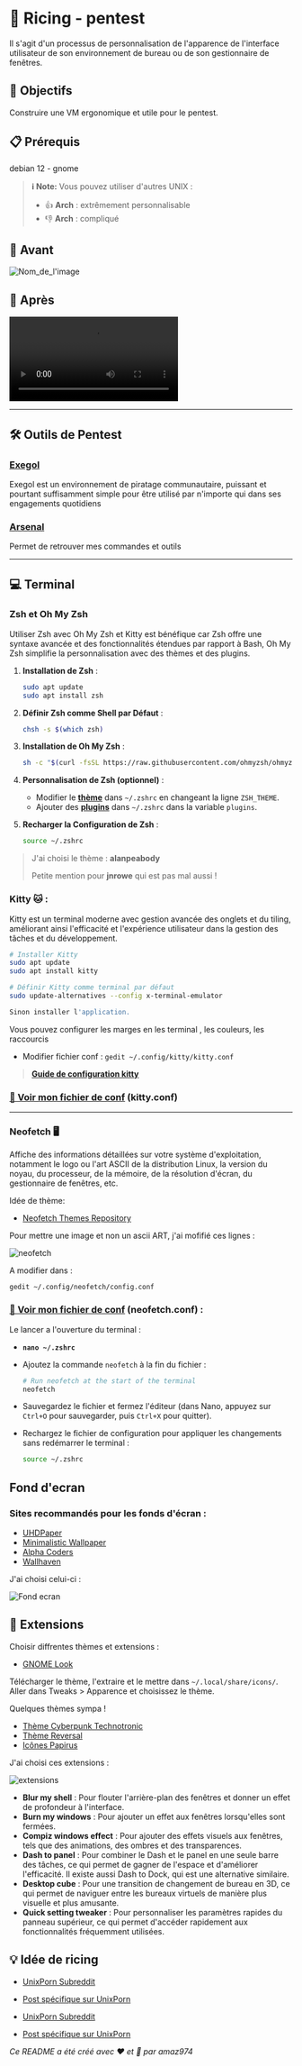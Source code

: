 # 🍛 Ricing - pentest

Il s'agit d'un processus de personnalisation de l'apparence de l'interface utilisateur de son environnement de bureau ou de son gestionnaire de fenêtres.

## 🎯 Objectifs

Construire une VM ergonomique et utile pour le pentest.

## 📋 Prérequis

debian 12 - gnome&#x20;

> **ℹ️ Note:** Vous pouvez utiliser d'autres UNIX :
> - 👍 **Arch** : extrêmement personnalisable
> - 👎 **Arch** : compliqué

## 📸 Avant&#x20;

![Nom_de_l'image](chemin/vers/l'image)


## 📸 Après&#x20;

![Après](Image/rice.mp4)
***

## 🛠️ Outils de Pentest

### [Exegol ](https://exegol.readthedocs.io/en/latest/getting-started/install.html#installation)

Exegol est un environnement de piratage communautaire, puissant et pourtant suffisamment simple pour être utilisé par n'importe qui dans ses engagements quotidiens

### [Arsenal ](https://www.it-connect.fr/linux-inventaire-commandes-favorites-outil-arsenal/)

Permet de retrouver mes commandes et outils

***

## 💻 &#x20;Terminal&#x20;

### Zsh et Oh My Zsh

Utiliser Zsh avec Oh My Zsh et Kitty est bénéfique car Zsh offre une syntaxe avancée et des fonctionnalités étendues par rapport à Bash, Oh My Zsh simplifie la personnalisation avec des thèmes et des plugins.&#x20;

1.  **Installation de Zsh** :

    ```bash
    sudo apt update
    sudo apt install zsh
    ```
2.  **Définir Zsh comme Shell par Défaut** :

    ```bash
    chsh -s $(which zsh)
    ```
3.  **Installation de Oh My Zsh** :

    ```bash
    sh -c "$(curl -fsSL https://raw.githubusercontent.com/ohmyzsh/ohmyzsh/master/tools/install.sh)"
    ```
4. **Personnalisation de Zsh (optionnel)** :
   * Modifier le [**thème**](https://github.com/ohmyzsh/ohmyzsh/wiki/Themes) dans `~/.zshrc` en changeant la ligne `ZSH_THEME`.
   * Ajouter des [**plugins**](https://github.com/ohmyzsh/ohmyzsh/wiki/Plugins) dans `~/.zshrc` dans la variable `plugins`.
5.  **Recharger la Configuration de Zsh** :

    ```bash
    source ~/.zshrc
    ```

> J'ai choisi le thème : **alanpeabody**
>
> Petite mention pour **jnrowe** qui est pas mal aussi !

### Kitty 🐱 :&#x20;

Kitty est un terminal moderne avec gestion avancée des onglets et du tiling, améliorant ainsi l'efficacité et l'expérience utilisateur dans la gestion des tâches et du développement.

```bash
# Installer Kitty
sudo apt update
sudo apt install kitty

# Définir Kitty comme terminal par défaut
sudo update-alternatives --config x-terminal-emulator

Sinon installer l'application.
```

Vous pouvez configurer les marges en les terminal , les couleurs, les raccourcis&#x20;

* Modifier fichier conf : `gedit ~/.config/kitty/kitty.conf`


> [**Guide de configuration kitty** ](https://linuxiac.com/kitty-terminal-emulator/)&#x20;

### [📂 Voir mon fichier de conf](Configs/kitty.conf) (kitty.conf)&#x20;

***

### Neofetch 🖥️

Affiche des informations détaillées sur votre système d'exploitation, notamment le logo ou l'art ASCII de la distribution Linux, la version du noyau, du processeur, de la mémoire, de la résolution d'écran, du gestionnaire de fenêtres, etc.

Idée de thème:&#x20;

- [Neofetch Themes Repository](https://github.com/mmsaeed509/neofetch-themes/)

Pour mettre une image et non un ascii ART, j'ai mofifié ces lignes :&#x20;

![neofetch](Images/neofetch-img.png)

A modifier dans :&#x20;

`gedit ~/.config/neofetch/config.conf`

### [📂 Voir mon fichier de conf](Configs/neofetch.conf) (neofetch.conf) :&#x20;



Le lancer a l'ouverture du terminal :&#x20;

* <pre class="language-sh"><code class="lang-sh"><strong>nano ~/.zshrc
  </strong></code></pre>
*   Ajoutez la commande `neofetch` à la fin du fichier :

    ```sh
    # Run neofetch at the start of the terminal
    neofetch
    ```
* Sauvegardez le fichier et fermez l'éditeur (dans Nano, appuyez sur `Ctrl+O` pour sauvegarder, puis `Ctrl+X` pour quitter).
*   Rechargez le fichier de configuration pour appliquer les changements sans redémarrer le terminal :

    ```sh
    source ~/.zshrc
    ```

## Fond d'ecran&#x20;

### Sites recommandés pour les fonds d'écran :

- [UHDPaper](https://www.uhdpaper.com/)
- [Minimalistic Wallpaper](https://minimalistic-wallpaper.demolab.com/)
- [Alpha Coders](https://alphacoders.com/)
- [Wallhaven](https://wallhaven.cc/)

J'ai choisi celui-ci :&#x20;

![Fond ecran](Images/chambre.jpg)


## 🧱 Extensions&#x20;

Choisir diffrentes thèmes et extensions : 
- [GNOME Look](https://www.gnome-look.org)

Télécharger le thème, l'extraire et le mettre dans `~/.local/share/icons/`. Aller dans Tweaks > Apparence et choisissez le thème.

Quelques thèmes sympa ! 
* [Thème Cyberpunk Technotronic](https://github.com/dreifacherspass/cyberpunk-technotronic-icon-theme/tree/main)
* [Thème Reversal](https://github.com/yeyushengfan258/Reversal-icon-theme)
* [Icônes Papirus](https://github.com/PapirusDevelopmentTeam/papirus-icon-theme)

J'ai choisi ces extensions :&#x20;

![extensions](Images/extension-img.png)

* **Blur my shell** : Pour flouter l'arrière-plan des fenêtres et donner un effet de profondeur à l'interface.
* **Burn my windows** : Pour ajouter un effet aux fenêtres lorsqu'elles sont fermées.
* **Compiz windows effect** : Pour ajouter des effets visuels aux fenêtres, tels que des animations, des ombres et des transparences.
* **Dash to panel** : Pour combiner le Dash et le panel en une seule barre des tâches, ce qui permet de gagner de l'espace et d'améliorer l'efficacité. Il existe aussi Dash to Dock, qui est une alternative similaire.
* **Desktop cube** : Pour une transition de changement de bureau en 3D, ce qui permet de naviguer entre les bureaux virtuels de manière plus visuelle et plus amusante.
* **Quick setting tweaker** : Pour personnaliser les paramètres rapides du panneau supérieur, ce qui permet d'accéder rapidement aux fonctionnalités fréquemment utilisées.



## 💡 Idée de ricing&#x20;

- [UnixPorn Subreddit](https://www.reddit.com/r/unixporn/)
- [Post spécifique sur UnixPorn](https://www.reddit.com/r/unixporn/comments/ca6ntg/kde_plasma_retrofuturism_an_outrunning_cyberpunk/)



- [UnixPorn Subreddit](https://www.reddit.com/r/unixporn/)
- [Post spécifique sur UnixPorn](https://www.reddit.com/r/unixporn/comments/ca6ntg/kde_plasma_retrofuturism_an_outrunning_cyberpunk/)

_Ce README a été créé avec ❤️ et 🍚 par amaz974_
